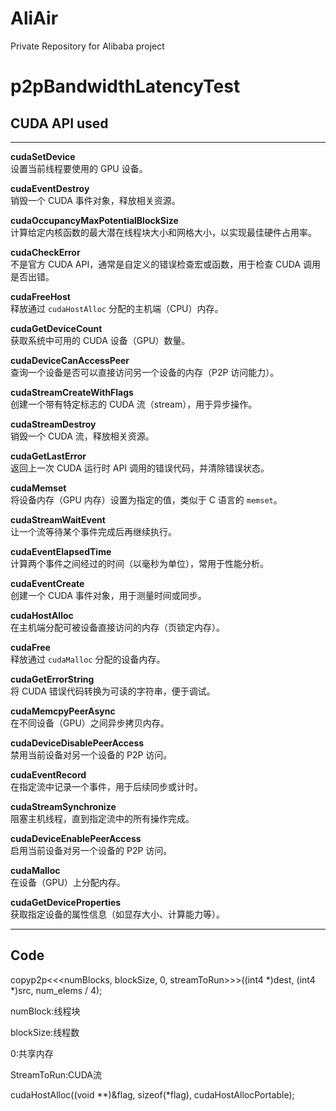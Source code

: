 # AliAir
Private Repository for Alibaba project

# p2pBandwidthLatencyTest

##  CUDA API used

---

**cudaSetDevice**  
设置当前线程要使用的 GPU 设备。

**cudaEventDestroy**  
销毁一个 CUDA 事件对象，释放相关资源。

**cudaOccupancyMaxPotentialBlockSize**  
计算给定内核函数的最大潜在线程块大小和网格大小，以实现最佳硬件占用率。

**cudaCheckError**  
不是官方 CUDA API，通常是自定义的错误检查宏或函数，用于检查 CUDA 调用是否出错。

**cudaFreeHost**  
释放通过 `cudaHostAlloc` 分配的主机端（CPU）内存。

**cudaGetDeviceCount**  
获取系统中可用的 CUDA 设备（GPU）数量。

**cudaDeviceCanAccessPeer**  
查询一个设备是否可以直接访问另一个设备的内存（P2P 访问能力）。

**cudaStreamCreateWithFlags**  
创建一个带有特定标志的 CUDA 流（stream），用于异步操作。

**cudaStreamDestroy**  
销毁一个 CUDA 流，释放相关资源。

**cudaGetLastError**  
返回上一次 CUDA 运行时 API 调用的错误代码，并清除错误状态。

**cudaMemset**  
将设备内存（GPU 内存）设置为指定的值，类似于 C 语言的 `memset`。

**cudaStreamWaitEvent**  
让一个流等待某个事件完成后再继续执行。

**cudaEventElapsedTime**  
计算两个事件之间经过的时间（以毫秒为单位），常用于性能分析。

**cudaEventCreate**  
创建一个 CUDA 事件对象，用于测量时间或同步。

**cudaHostAlloc**  
在主机端分配可被设备直接访问的内存（页锁定内存）。

**cudaFree**  
释放通过 `cudaMalloc` 分配的设备内存。

**cudaGetErrorString**  
将 CUDA 错误代码转换为可读的字符串，便于调试。

**cudaMemcpyPeerAsync**  
在不同设备（GPU）之间异步拷贝内存。

**cudaDeviceDisablePeerAccess**  
禁用当前设备对另一个设备的 P2P 访问。

**cudaEventRecord**  
在指定流中记录一个事件，用于后续同步或计时。

**cudaStreamSynchronize**  
阻塞主机线程，直到指定流中的所有操作完成。

**cudaDeviceEnablePeerAccess**  
启用当前设备对另一个设备的 P2P 访问。

**cudaMalloc**  
在设备（GPU）上分配内存。

**cudaGetDeviceProperties**  
获取指定设备的属性信息（如显存大小、计算能力等）。

---

## Code

copyp2p<<<numBlocks, blockSize, 0, streamToRun>>>((int4 *)dest, (int4 *)src, num_elems / 4);

numBlock:线程块

blockSize:线程数

0:共享内存

StreamToRun:CUDA流

cudaHostAlloc((void **)&flag, sizeof(*flag), cudaHostAllocPortable);



